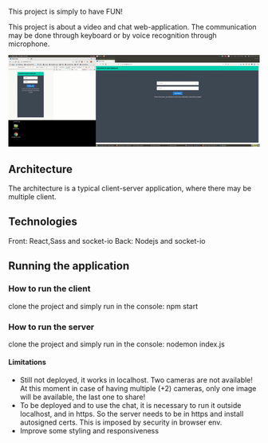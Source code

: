 This project is simply to have FUN!

This project is about a video and chat web-application. 
The communication may be done through keyboard or by voice recognition through microphone.

![Alt Text](./src/staticsources/video.gif)


## Architecture

The architecture is a typical client-server application, where there may be multiple client.

## Technologies

Front: React,Sass and socket-io
Back: Nodejs and socket-io

## Running the application

### How to run the client

clone the project and simply run in the console: npm start

### How to run the server

clone the project and simply run in the console: nodemon index.js


#### Limitations

- Still not deployed, it works in localhost. Two cameras are not available! At this moment in case of having multiple (+2) cameras, only one image will be available, the last one to share!
- To be deployed and to use the chat, it is necessary to run it outside localhost, and in https. So the server needs to be in https and install autosigned certs. This is imposed by security in browser env.
- Improve some styling and responsiveness
